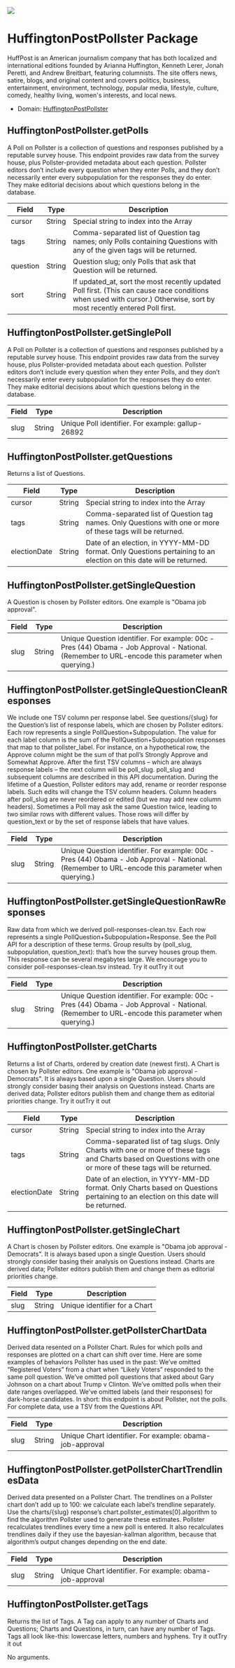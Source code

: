 [![](https://scdn.rapidapi.com/RapidAPI_banner.png)](https://rapidapi.com/package/HuffingtonPostPollster/functions?utm_source=RapidAPIGitHub_HuffingtonPostPollsterFunctions&utm_medium=button&utm_content=RapidAPI_GitHub)

# HuffingtonPostPollster Package
HuffPost is an American journalism company that has both localized and international editions founded by Arianna Huffington, Kenneth Lerer, Jonah Peretti, and Andrew Breitbart, featuring columnists. The site offers news, satire, blogs, and original content and covers politics, business, entertainment, environment, technology, popular media, lifestyle, culture, comedy, healthy living, women's interests, and local news.
* Domain: [HuffingtonPostPollster](http://elections.huffingtonpost.com)
 
## HuffingtonPostPollster.getPolls
A Poll on Pollster is a collection of questions and responses published by a reputable survey house. This endpoint provides raw data from the survey house, plus Pollster-provided metadata about each question. Pollster editors don’t include every question when they enter Polls, and they don’t necessarily enter every subpopulation for the responses they do enter. They make editorial decisions about which questions belong in the database.

| Field   | Type  | Description
|---------|-------|----------
| cursor  | String| Special string to index into the Array
| tags    | String| Comma-separated list of Question tag names; only Polls containing Questions with any of the given tags will be returned.
| question| String| Question slug; only Polls that ask that Question will be returned.
| sort    | String| If updated_at, sort the most recently updated Poll first. (This can cause race conditions when used with cursor.) Otherwise, sort by most recently entered Poll first.

## HuffingtonPostPollster.getSinglePoll
A Poll on Pollster is a collection of questions and responses published by a reputable survey house. This endpoint provides raw data from the survey house, plus Pollster-provided metadata about each question. Pollster editors don’t include every question when they enter Polls, and they don’t necessarily enter every subpopulation for the responses they do enter. They make editorial decisions about which questions belong in the database.

| Field| Type  | Description
|-----|-------|----------
| slug| String| Unique Poll identifier. For example: gallup-26892

## HuffingtonPostPollster.getQuestions
Returns a list of Questions.

| Field       | Type  | Description
|-------------|-------|----------
| cursor      | String| Special string to index into the Array
| tags        | String| Comma-separated list of Question tag names. Only Questions with one or more of these tags will be returned.
| electionDate| String| Date of an election, in YYYY-MM-DD format. Only Questions pertaining to an election on this date will be returned.

## HuffingtonPostPollster.getSingleQuestion
A Question is chosen by Pollster editors. One example is "Obama job approval".

| Field| Type  | Description
|-----|-------|----------
| slug| String| Unique Question identifier. For example: 00c -Pres (44) Obama - Job Approval - National. (Remember to URL-encode this parameter when querying.)

## HuffingtonPostPollster.getSingleQuestionCleanResponses
We include one TSV column per response label. See questions/{slug} for the Question’s list of response labels, which are chosen by Pollster editors. Each row represents a single PollQuestion+Subpopulation. The value for each label column is the sum of the PollQuestion+Subpopulation responses that map to that pollster_label. For instance, on a hypothetical row, the Approve column might be the sum of that poll’s Strongly Approve and Somewhat Approve. After the first TSV columns – which are always response labels – the next column will be poll_slug. poll_slug and subsequent columns are described in this API documentation. During the lifetime of a Question, Pollster editors may add, rename or reorder response labels. Such edits will change the TSV column headers. Column headers after poll_slug are never reordered or edited (but we may add new column headers). Sometimes a Poll may ask the same Question twice, leading to two similar rows with different values. Those rows will differ by question_text or by the set of response labels that have values.

| Field| Type  | Description
|-----|-------|----------
| slug| String| Unique Question identifier. For example: 00c -Pres (44) Obama - Job Approval - National. (Remember to URL-encode this parameter when querying.)

## HuffingtonPostPollster.getSingleQuestionRawResponses
Raw data from which we derived poll-responses-clean.tsv. Each row represents a single PollQuestion+Subpopulation+Response. See the Poll API for a description of these terms. Group results by (poll_slug, subpopulation, question_text): that’s how the survey houses group them. This response can be several megabytes large. We encourage you to consider poll-responses-clean.tsv instead. Try it outTry it out

| Field| Type  | Description
|-----|-------|----------
| slug| String| Unique Question identifier. For example: 00c -Pres (44) Obama - Job Approval - National. (Remember to URL-encode this parameter when querying.)

## HuffingtonPostPollster.getCharts
Returns a list of Charts, ordered by creation date (newest first). A Chart is chosen by Pollster editors. One example is "Obama job approval - Democrats". It is always based upon a single Question. Users should strongly consider basing their analysis on Questions instead. Charts are derived data; Pollster editors publish them and change them as editorial priorities change. Try it outTry it out

| Field       | Type  | Description
|-------------|-------|----------
| cursor      | String| Special string to index into the Array
| tags        | String| Comma-separated list of tag slugs. Only Charts with one or more of these tags and Charts based on Questions with one or more of these tags will be returned.
| electionDate| String| Date of an election, in YYYY-MM-DD format. Only Charts based on Questions pertaining to an election on this date will be returned.

## HuffingtonPostPollster.getSingleChart
A Chart is chosen by Pollster editors. One example is "Obama job approval - Democrats". It is always based upon a single Question. Users should strongly consider basing their analysis on Questions instead. Charts are derived data; Pollster editors publish them and change them as editorial priorities change.

| Field| Type  | Description
|-----|-------|----------
| slug| String| Unique identifier for a Chart

## HuffingtonPostPollster.getPollsterChartData
Derived data resented on a Pollster Chart. Rules for which polls and responses are plotted on a chart can shift over time. Here are some examples of behaviors Pollster has used in the past: We’ve omitted “Registered Voters” from a chart when “Likely Voters” responded to the same poll question. We’ve omitted poll questions that asked about Gary Johnson on a chart about Trump v Clinton. We’ve omitted polls when their date ranges overlapped. We’ve omitted labels (and their responses) for dark-horse candidates. In short: this endpoint is about Pollster, not the polls. For complete data, use a TSV from the Questions API.

| Field| Type  | Description
|-----|-------|----------
| slug| String| Unique Chart identifier. For example: obama-job-approval

## HuffingtonPostPollster.getPollsterChartTrendlinesData
Derived data presented on a Pollster Chart. The trendlines on a Pollster chart don’t add up to 100: we calculate each label’s trendline separately. Use the charts/{slug} response’s chart.pollster_estimates[0].algorithm to find the algorithm Pollster used to generate these estimates. Pollster recalculates trendlines every time a new poll is entered. It also recalculates trendlines daily if they use the bayesian-kallman algorithm, because that algorithm’s output changes depending on the end date.

| Field| Type  | Description
|-----|-------|----------
| slug| String| Unique Chart identifier. For example: obama-job-approval

## HuffingtonPostPollster.getTags
Returns the list of Tags. A Tag can apply to any number of Charts and Questions; Charts and Questions, in turn, can have any number of Tags. Tags all look like-this: lowercase letters, numbers and hyphens. Try it outTry it out

No arguments.

